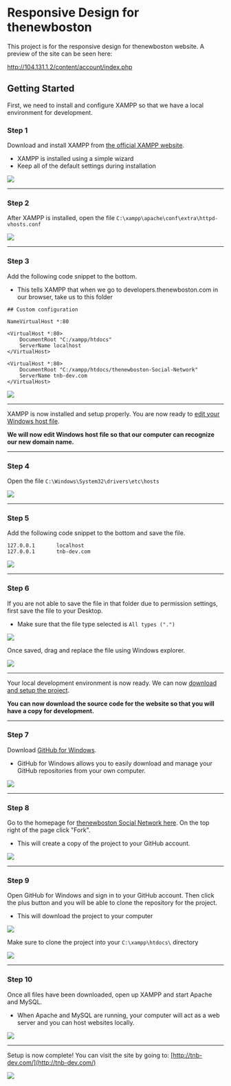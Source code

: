 # Responsive Design for thenewboston

This project is for the responsive design for thenewboston website. A preview of the site can be seen here:

http://104.131.1.2/content/account/index.php

## Getting Started

First, we need to install and configure XAMPP so that we have a local environment for development.

### Step 1

Download and install XAMPP from [the official XAMPP website](https://www.apachefriends.org/index.html).
* XAMPP is installed using a simple wizard
* Keep all of the default settings during installation

![](http://i.imgur.com/jK0Xeon.png)

***

### Step 2

After XAMPP is installed, open the file `C:\xampp\apache\conf\extra\httpd-vhosts.conf` 

![](http://i.imgur.com/mvwnGfi.png)

***

### Step 3

Add the following code snippet to the bottom.
* This tells XAMPP that when we go to developers.thenewboston.com in our browser, take us to this folder

```
## Custom configuration

NameVirtualHost *:80

<VirtualHost *:80>
    DocumentRoot "C:/xampp/htdocs"
    ServerName localhost
</VirtualHost>

<VirtualHost *:80>
    DocumentRoot "C:/xampp/htdocs/thenewboston-Social-Network"
    ServerName tnb-dev.com
</VirtualHost>
```

![](http://i.imgur.com/4tQLlke.png)

***

XAMPP is now installed and setup properly. You are now ready to [edit your Windows host file](https://github.com/thenewboston-developers/thenewboston-Social-Network/wiki/Edit-Windows-Host-File).

**We will now edit Windows host file so that our computer can recognize our new domain name.**

***

### Step 4

Open the file `C:\Windows\System32\drivers\etc\hosts`

![](http://i.imgur.com/8NY7D2K.png)

***

### Step 5

Add the following code snippet to the bottom and save the file.

```
127.0.0.1       localhost
127.0.0.1       tnb-dev.com
```

![](http://i.imgur.com/TFqmgRE.png)

***

### Step 6

If you are not able to save the file in that folder due to permission settings, first save the file to your Desktop.
* Make sure that the file type selected is `All types (".")`

![](http://i.imgur.com/M94vqJx.png)

Once saved, drag and replace the file using Windows explorer. 

![](http://i.imgur.com/sP0UIxe.png)

***

Your local development environment is now ready. We can now [download and setup the project](https://github.com/thenewboston-developers/thenewboston-Social-Network/wiki/Forking-the-Repository).

**You can now download the source code for the website so that you will have a copy for development.**

***

### Step 7

Download [GitHub for Windows](https://windows.github.com/).
* GitHub for Windows allows you to easily download and manage your GitHub repositories from your own computer.

![](http://i.imgur.com/RJk3m0g.png)

***

### Step 8

Go to the homepage for [thenewboston Social Network here](https://github.com/thenewboston-developers/thenewboston-Social-Network). On the top right of the page click "Fork". 
* This will create a copy of the project to your GitHub account.

![](http://i.imgur.com/pcmhvEr.png)

***

### Step 9

Open GitHub for Windows and sign in to your GitHub account. Then click the plus button and you will be able to clone the repository for the project.
* This will download the project to your computer

![](http://i.imgur.com/Uli8pWn.png)

Make sure to clone the project into your `C:\xampp\htdocs\` directory

![](http://i.imgur.com/U6iqckp.png)

***

### Step 10

Once all files have been downloaded, open up XAMPP and start Apache and MySQL.
* When Apache and MySQL are running, your computer will act as a web server and you can host websites locally.

![](http://i.imgur.com/zPphQkf.png)

***

Setup is now complete! You can visit the site by going to: [http://tnb-dev.com/](http://tnb-dev.com/)

![](http://i.imgur.com/mt3jzEM.png)
